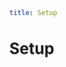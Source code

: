 ```yaml
title: Setup
```

# Setup

<div style="display: none; visibility: hidden;">
<a href="../01-node">01. Node</a>
</div>
